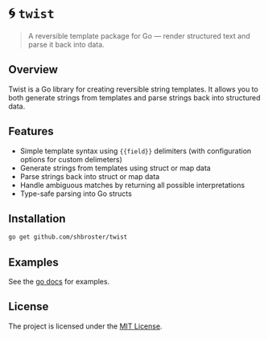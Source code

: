 # 🌀 `twist`

> A reversible template package for Go — render structured text and parse it back into data.

## Overview

Twist is a Go library for creating reversible string templates. It allows you to both generate strings from templates and parse strings back into structured data.

## Features

- Simple template syntax using `{{field}}` delimiters (with configuration options for custom delimeters)
- Generate strings from templates using struct or map data
- Parse strings back into struct or map data
- Handle ambiguous matches by returning all possible interpretations
- Type-safe parsing into Go structs

## Installation

```sh
go get github.com/shbroster/twist
```

## Examples

See the [go docs](https://pkg.go.dev/github.com/shbroster/twist) for examples.  

## License

The project is licensed under the [MIT License](./LICENSE).